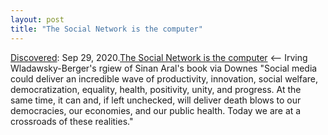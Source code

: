 ```yaml
---
layout: post
title: "The Social Network is the computer"
---
```

[Discovered](http://rolandtanglao.com/2020/07/29/p1-blogthis-checkvist-list-links-to-blog/): Sep 29, 2020.[The Social Network is the computer](https://blog.irvingwb.com/blog/2020/09/the-social-network-is-the-computer.html) <-- Irving Wladawsky-Berger's rgiew of Sinan Aral's book via Downes
"Social media could deliver an incredible wave of productivity, innovation, social welfare, democratization, equality, health, positivity, unity, and progress.  At the same time, it can and, if left unchecked, will deliver death blows to our democracies, our economies, and our public health.  Today we are at a crossroads of these realities."
